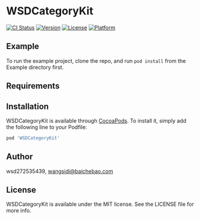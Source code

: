 # WSDCategoryKit

[![CI Status](https://img.shields.io/travis/wsd272535439/WSDCategoryKit.svg?style=flat)](https://travis-ci.org/wsd272535439/WSDCategoryKit)
[![Version](https://img.shields.io/cocoapods/v/WSDCategoryKit.svg?style=flat)](https://cocoapods.org/pods/WSDCategoryKit)
[![License](https://img.shields.io/cocoapods/l/WSDCategoryKit.svg?style=flat)](https://cocoapods.org/pods/WSDCategoryKit)
[![Platform](https://img.shields.io/cocoapods/p/WSDCategoryKit.svg?style=flat)](https://cocoapods.org/pods/WSDCategoryKit)

## Example

To run the example project, clone the repo, and run `pod install` from the Example directory first.

## Requirements

## Installation

WSDCategoryKit is available through [CocoaPods](https://cocoapods.org). To install
it, simply add the following line to your Podfile:

```ruby
pod 'WSDCategoryKit'
```

## Author

wsd272535439, wangsidi@baichebao.com

## License

WSDCategoryKit is available under the MIT license. See the LICENSE file for more info.
